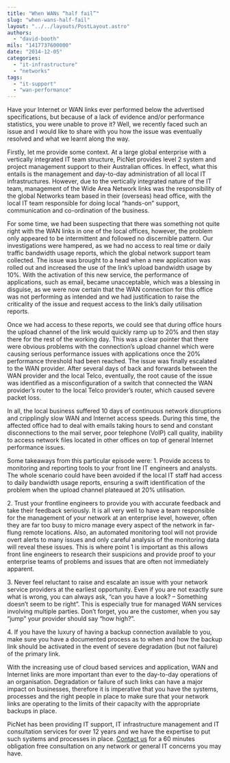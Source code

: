 ```yaml
---
title: "When WANs “half fail”"
slug: "when-wans-half-fail"
layout: "../../layouts/PostLayout.astro"
authors: 
  - "david-booth"
mils: "1417737600000"
date: "2014-12-05"
categories: 
  - "it-infrastructure"
  - "networks"
tags: 
  - "it-support"
  - "wan-performance"
---
```


Have your Internet or WAN links ever performed below the advertised specifications, but because of a lack of evidence and/or performance statistics, you were unable to prove it? Well, we recently faced such an issue and I would like to share with you how the issue was eventually resolved and what we learnt along the way.

Firstly, let me provide some context. At a large global enterprise with a vertically integrated IT team structure, PicNet provides level 2 system and project management support to their Australian offices. In effect, what this entails is the management and day-to-day administration of all local IT infrastructures. However, due to the vertically integrated nature of the IT team, management of the Wide Area Network links was the responsibility of the global Networks team based in their (overseas) head office, with the local IT team responsible for doing local “hands-on” support, communication and co-ordination of the business.

For some time, we had been suspecting that there was something not quite right with the WAN links in one of the local offices, however, the problem only appeared to be intermittent and followed no discernible pattern. Our investigations were hampered, as we had no access to real time or daily traffic bandwidth usage reports, which the global network support team collected. The issue was brought to a head when a new application was rolled out and increased the use of the link’s upload bandwidth usage by 10%. With the activation of this new service, the performance of applications, such as email, became unacceptable, which was a blessing in disguise, as we were now certain that the WAN connection for this office was not performing as intended and we had justification to raise the criticality of the issue and request access to the link’s daily utilisation reports.

Once we had access to these reports, we could see that during office hours the upload channel of the link would quickly ramp up to 20% and then stay there for the rest of the working day. This was a clear pointer that there were obvious problems with the connection’s upload channel which were causing serious performance issues with applications once the 20% performance threshold had been reached. The issue was finally escalated to the WAN provider. After several days of back and forwards between the WAN provider and the local Telco, eventually, the root cause of the issue was identified as a misconfiguration of a switch that connected the WAN provider’s router to the local Telco provider’s router, which caused severe packet loss.

In all, the local business suffered 10 days of continuous network disruptions and cripplingly slow WAN and Internet access speeds. During this time, the affected office had to deal with emails taking hours to send and constant disconnections to the mail server, poor telephone (VoIP) call quality, inability to access network files located in other offices on top of general Internet performance issues.

Some takeaways from this particular episode were: 1. Provide access to monitoring and reporting tools to your front line IT engineers and analysts. The whole scenario could have been avoided if the local IT staff had access to daily bandwidth usage reports, ensuring a swift identification of the problem when the upload channel plateaued at 20% utilisation.

2\. Trust your frontline engineers to provide you with accurate feedback and take their feedback seriously. It is all very well to have a team responsible for the management of your network at an enterprise level, however, often they are far too busy to micro manage every aspect of the network in far-flung remote locations. Also, an automated monitoring tool will not provide overt alerts to many issues and only careful analysis of the monitoring data will reveal these issues. This is where point 1 is important as this allows front line engineers to research their suspicions and provide proof to your enterprise teams of problems and issues that are often not immediately apparent.

3\. Never feel reluctant to raise and escalate an issue with your network service providers at the earliest opportunity. Even if you are not exactly sure what is wrong, you can always ask, “can you have a look? – Something doesn’t seem to be right”. This is especially true for managed WAN services involving multiple parties. Don’t forget, you are the customer, when you say “jump” your provider should say “how high?”.

4\. If you have the luxury of having a backup connection available to you, make sure you have a documented process as to when and how the backup link should be activated in the event of severe degradation (but not failure) of the primary link.

With the increasing use of cloud based services and application, WAN and Internet links are more important than ever to the day-to-day operations of an organisation. Degradation or failure of such links can have a major impact on businesses, therefore it is imperative that you have the systems, processes and the right people in place to make sure that your network links are operating to the limits of their capacity with the appropriate backups in place.

PicNet has been providing IT support, IT infrastructure management and IT consultation services for over 12 years and we have the expertise to put such systems and processes in place. [Contact us](https://picnet.com.au/business-it-support/) for a 60 minutes obligation free consultation on any network or general IT concerns you may have.
